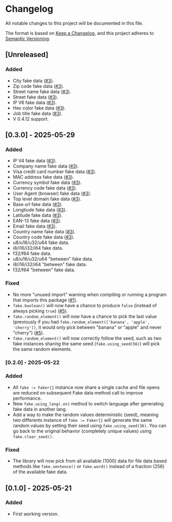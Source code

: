 # Changelog

All notable changes to this project will be documented in this file.

The format is based on [Keep a Changelog](https://keepachangelog.com/en/1.1.0/),
and this project adheres to [Semantic Versioning](https://semver.org/spec/v2.0.0.html).

## [Unreleased]

### Added

- City fake data ([#3](https://github.com/khalyomede/faker/issues/3)).
- Zip code fake data ([#3](https://github.com/khalyomede/faker/issues/3)).
- Street name fake data ([#3](https://github.com/khalyomede/faker/issues/3)).
- Street fake data ([#3](https://github.com/khalyomede/faker/issues/3)).
- IP V6 fake data ([#3](https://github.com/khalyomede/faker/issues/3)).
- Hex color fake data ([#3](https://github.com/khalyomede/faker/issues/3)).
- Job title fake data ([#3](https://github.com/khalyomede/faker/issues/3)).
- V 0.4.12 support.

## [0.3.0] - 2025-05-29

### Added

- IP V4 fake data ([#3](https://github.com/khalyomede/faker/issues/3)).
- Company name fake data ([#3](https://github.com/khalyomede/faker/issues/3)).
- Visa credit card number fake data ([#3](https://github.com/khalyomede/faker/issues/3)).
- MAC address fake data ([#3](https://github.com/khalyomede/faker/issues/3)).
- Currency symbol fake data ([#3](https://github.com/khalyomede/faker/issues/3)).
- Currency code fake data ([#3](https://github.com/khalyomede/faker/issues/3)).
- User Agent (browser) fake data ([#3](https://github.com/khalyomede/faker/issues/3)).
- Top level domain fake data ([#3](https://github.com/khalyomede/faker/issues/3)).
- Base url fake data ([#3](https://github.com/khalyomede/faker/issues/3)).
- Longtiude fake data ([#3](https://github.com/khalyomede/faker/issues/3)).
- Latitude fake data ([#3](https://github.com/khalyomede/faker/issues/3)).
- EAN-13 fake data ([#3](https://github.com/khalyomede/faker/issues/3)).
- Email fake data ([#3](https://github.com/khalyomede/faker/issues/3)).
- Country name fake data ([#3](https://github.com/khalyomede/faker/issues/3)).
- Country code fake data ([#3](https://github.com/khalyomede/faker/issues/3)).
- u8/u16/u32/u64 fake data.
- i8/i16/i32/i64 fake data.
- f32/f64 fake data.
- u8/u16/u32/u64 "between" fake data.
- i8/i16/i32/i64 "between" fake data.
- f32/f64 "between" fake data.

### Fixed

- No more "unused import" warning when compiling or running a program that imports this package ([#1](https://github.com/khalyomede/faker/issues/1)).
- `fake.boolean()` will now have a chance to produce `false` (instead of always picking `true`) ([#5](https://github.com/khalyomede/faker/issues/5)).
- `fake.random_element()` will now have a chance to pick the last value (previously if you had `fake.random_element(['banana', 'apple', 'cherry'])`, it would only pick between "banana" or "apple" and never "cherry") ([#5](https://github.com/khalyomede/faker/issues/5)).
- `fake.random_element()` will now correctly follow the seed, such as two fake instances sharing the same seed (`fake.using_seed(56)`) will pick the same random elements.

### [0.2.0] - 2025-05-22

### Added

- All `fake := Faker{}` instance now share a single cache and file opens are reduced on subsequent Fake data method call to improve performance.
- New `fake.using_lang(.en)` method to switch language after generating fake data in another lang.
- Add a way to make the random values deterministic (seed), meaning two differents instance of `fake := Faker{}` will generate the same random values by setting their seed using `fake.using_seed(36)`. You can go back to the original behavior (completely unique values) using `fake.clear_seed()`.

### Fixed

- The library will now pick from all available (1000) data for file data based methods like `fake.sentence()` or `fake.word()` instead of a fraction (256) of the available fake data.

## [0.1.0] - 2025-05-21

### Added

- First working version.
